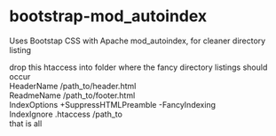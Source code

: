 # bootstrap-mod_autoindex
Uses Bootstap CSS with Apache mod_autoindex, for cleaner directory listing

drop this htaccess into folder where the fancy directory listings should occur<br>
HeaderName /path_to/header.html<br>
ReadmeName /path_to/footer.html<br>
IndexOptions +SuppressHTMLPreamble -FancyIndexing<br>
IndexIgnore .htaccess /path_to<br>
that is all<br>
